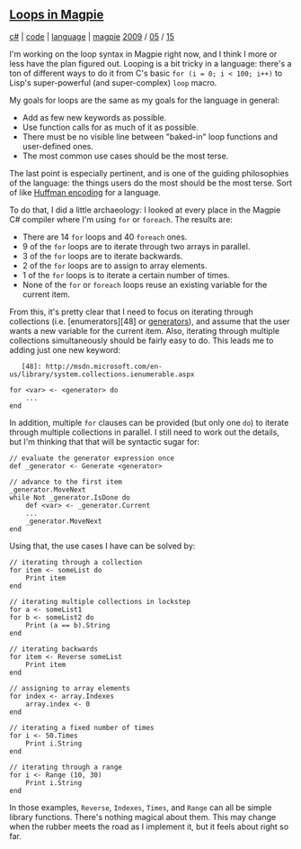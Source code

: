 
## [Loops in Magpie][39]

   [39]: http://journal.stuffwithstuff.com/2009/05/15/loops-in-magpie/ (Loops in Magpie)

[c#][40] | [code][41] | [language][42] | [magpie][43] [2009][44] / [05][45] /
[15][46]

   [40]: http://journal.stuffwithstuff.com/category/c/ (View all posts in c#)
   [41]: http://journal.stuffwithstuff.com/category/code/ (View all posts in code)
   [42]: http://journal.stuffwithstuff.com/category/language/ (View all posts in language)
   [43]: http://journal.stuffwithstuff.com/category/magpie/ (View all posts in magpie)
   [44]: http://journal.stuffwithstuff.com/2009/ (year)
   [45]: http://journal.stuffwithstuff.com/2009/05/ (month)
   [46]: http://journal.stuffwithstuff.com/2009/05/15/

I'm working on the loop syntax in Magpie right now, and I think I more or less
have the plan figured out. Looping is a bit tricky in a language: there's a
ton of different ways to do it from C's basic `for (i = 0; i < 100; i++)` to
Lisp's super-powerful (and super-complex) `loop` macro.

My goals for loops are the same as my goals for the language in general:

  * Add as few new keywords as possible.
  * Use function calls for as much of it as possible.
  * There must be no visible line between "baked-in" loop functions and user-defined ones.
  * The most common use cases should be the most terse.

The last point is especially pertinent, and is one of the guiding philosophies
of the language: the things users do the most should be the most terse. Sort
of like [Huffman encoding][47] for a language.

   [47]: http://en.wikipedia.org/wiki/Huffman_encoding

To do that, I did a little archaeology: I looked at every place in the Magpie
C# compiler where I'm using `for` or `foreach`. The results are:

  * There are 14 `for` loops and 40 `foreach` ones.
  * 9 of the `for` loops are to iterate through two arrays in parallel.
  * 3 of the `for` loops are to iterate backwards.
  * 2 of the `for` loops are to assign to array elements.
  * 1 of the `for` loops is to iterate a certain number of times.
  * None of the `for` or `foreach` loops reuse an existing variable for the current item.

From this, it's pretty clear that I need to focus on iterating through
collections (i.e. [enumerators][48] or [generators][49]), and assume that the
user wants a new variable for the current item. Also, iterating through
multiple collections simultaneously should be fairly easy to do. This leads me
to adding just one new keyword:


       [48]: http://msdn.microsoft.com/en-us/library/system.collections.ienumerable.aspx
   [49]: http://www.python.org/dev/peps/pep-0255/

    for <var> <- <generator> do
        ...
    end


In addition, multiple `for` clauses can be provided (but only one `do`) to
iterate through multiple collections in parallel. I still need to work out the
details, but I'm thinking that that will be syntactic sugar for:



    // evaluate the generator expression once
    def _generator <- Generate <generator>

    // advance to the first item
    _generator.MoveNext
    while Not _generator.IsDone do
        def <var> <- _generator.Current
        ...
        _generator.MoveNext
    end


Using that, the use cases I have can be solved by:



    // iterating through a collection
    for item <- someList do
        Print item
    end

    // iterating multiple collections in lockstep
    for a <- someList1
    for b <- someList2 do
        Print (a == b).String
    end

    // iterating backwards
    for item <- Reverse someList
        Print item
    end

    // assigning to array elements
    for index <- array.Indexes
        array.index <- 0
    end

    // iterating a fixed number of times
    for i <- 50.Times
        Print i.String
    end

    // iterating through a range
    for i <- Range (10, 30)
        Print i.String
    end


In those examples, `Reverse`, `Indexes`, `Times`, and `Range` can all be
simple library functions. There's nothing magical about them. This may change
when the rubber meets the road as I implement it, but it feels about right so
far.
